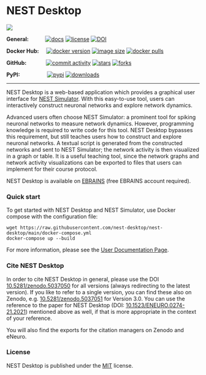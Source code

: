 # NEST Desktop

<p>
  <img src="https://raw.githubusercontent.com/nest-desktop/nest-desktop/latest/docs/_static/img/screenshots/start-page.png" />
</p>

**General:** &nbsp; &nbsp; &nbsp; &nbsp; &nbsp;
[![docs](https://img.shields.io/readthedocs/nest-desktop)](https://nest-desktop.readthedocs.io)
[![license](https://img.shields.io/github/license/nest-desktop/nest-desktop)](https://github.com/nest-desktop/nest-desktop/blob/main/LICENSE)
[![DOI](https://img.shields.io/badge/DOI-10.1523%2Feneuro.0274--21.2021-blue)](https://doi.org/10.1523/eneuro.0274-21.2021)

**Docker Hub:** &nbsp; &nbsp;
[![docker version](https://img.shields.io/docker/v/nestsim/nest-desktop/latest)](https://hub.docker.com/r/nestsim/nest-desktop)
[![image size](https://img.shields.io/docker/image-size/nestsim/nest-desktop/latest)](https://hub.docker.com/r/nestsim/nest-desktop)
[![docker pulls](https://img.shields.io/docker/pulls/nestsim/nest-desktop)](https://hub.docker.com/r/nestsim/nest-desktop)

**GitHub:** &nbsp; &nbsp; &nbsp; &nbsp; &nbsp; &nbsp;
[![commit activity](https://img.shields.io/github/commit-activity/m/nest-desktop/nest-desktop)](https://github.com/nest-desktop/nest-desktop/commits/main)
[![stars](https://img.shields.io/github/stars/nest-desktop/nest-desktop?style=social)](https://github.com/nest-desktop/nest-desktop/stargazers)
[![forks](https://img.shields.io/github/forks/nest-desktop/nest-desktop?style=social)](https://github.com/nest-desktop/nest-desktop/network/members)

**PyPI:** &nbsp; &nbsp; &nbsp; &nbsp; &nbsp; &nbsp; &nbsp; &nbsp;&nbsp;
[![pypi](https://img.shields.io/pypi/v/nest-desktop?label=version)](https://pypi.org/project/nest-desktop/)
[![downloads](https://img.shields.io/pypi/dm/nest-desktop)](https://pypi.org/project/nest-desktop/)

---

NEST Desktop is a web-based application which provides a graphical user interface for [NEST Simulator](https://nest-simulator.org). With this easy-to-use tool, users can interactively construct neuronal networks and explore network dynamics.

Advanced users often choose NEST Simulator: a prominent tool for spiking neuronal networks to measure network dynamics.
However, programming knowledge is required to write code for this tool.
NEST Desktop bypasses this requirement, but still teaches users how to construct and explore neuronal networks.
A textual script is generated from the constructed networks and sent to NEST Simulator;
the network activity is then visualized in a graph or table.
It is a useful teaching tool, since the network graphs and network activity visualizations can be exported to files that users can implement for their course protocol.

NEST Desktop is available on [EBRAINS](https://ebrains.eu/service/nest-desktop) (free EBRAINS account required).

### Quick start

To get started with NEST Desktop and NEST Simulator, use Docker compose with the configuration file:

```
wget https://raw.githubusercontent.com/nest-desktop/nest-desktop/main/docker-compose.yml
docker-compose up --build
```

For more information, please see the [User Documentation Page](https://nest-desktop.readthedocs.io).

### Cite NEST Desktop

In order to cite NEST Desktop in general, please use the DOI [10.5281/zenodo.5037050](https://doi.org/10.5281/zenodo.5037050) for all versions (always redirecting to the latest version).
If you like to refer to a single version, you can find these also on Zenodo, e.g. [10.5281/zenodo.5037051](https://doi.org/10.5281/zenodo.5037051) for Version 3.0.
You can use the reference to the paper for NEST Desktop (DOI: [10.1523/ENEURO.0274-21.2021](https://doi.org/10.1523/ENEURO.0274-21.2021)) mentioned above as well, if that is more appropriate in the context of your reference.

You will also find the exports for the citation managers on Zenodo and eNeuro.

### License

NEST Desktop is published under the [MIT](LICENSE) license.
